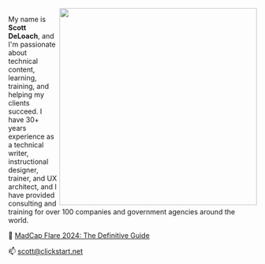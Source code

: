 <img src="https://www.clickstart.net/Resources/Images/about_scott.png" raw=true height="400" align="right">  
  
My name is **Scott DeLoach**, and I'm  passionate about technical content, learning, training, and helping my clients succeed. I have 30+ years experience as a technical writer, instructional designer, trainer, and UX architect, and I have provided consulting and training for over 100 companies and government agencies around the world.  
  
📘 [MadCap Flare 2024: The Definitive Guide](https://www.clickstart.net/books_book_flare.htm)  
  
📫 scott@clickstart.net

<!--

- 🔭 I’m currently working on ...
- 🌱 I’m currently learning ...
- 👯 I’m looking to collaborate on ...
- 🤔 I’m looking for help with ...
- 💬 Ask me about ...
- 📫 How to reach me: ...
- 😄 Pronouns: ...
- ⚡ Fun fact: ...
-->
